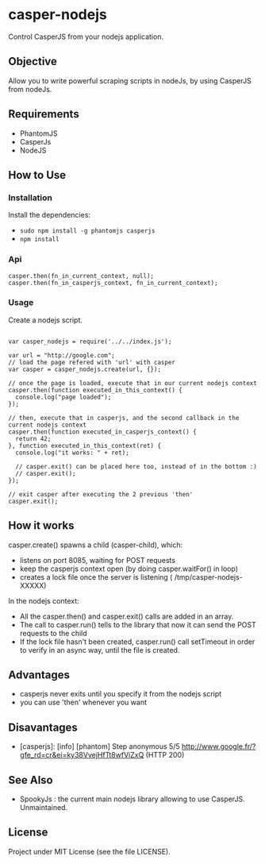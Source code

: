 # casper-nodejs

Control CasperJS from your nodejs application.

## Objective

Allow you to write powerful scraping scripts in nodeJs, by using CasperJS from nodeJs.

## Requirements

- PhantomJS
- CasperJs
- NodeJS

## How to Use

### Installation 

Install the dependencies:

- `sudo npm install -g phantomjs casperjs`
- `npm install`

### Api

```
casper.then(fn_in_current_context, null);
casper.then(fn_in_casperjs_context, fn_in_current_context);
```

### Usage

Create a nodejs script. 

``` 

var casper_nodejs = require('../../index.js');

var url = "http://google.com";
// load the page refered with 'url' with casper
var casper = casper_nodejs.create(url, {});

// once the page is loaded, execute that in our current nodejs context
casper.then(function executed_in_this_context() {
  console.log("page loaded");
});

// then, execute that in casperjs, and the second callback in the current nodejs context
casper.then(function executed_in_casperjs_context() {
  return 42;
}, function executed_in_this_context(ret) {
  console.log("it works: " + ret);
  
  // casper.exit() can be placed here too, instead of in the bottom :)
  // casper.exit();
});

// exit casper after executing the 2 previous 'then'
casper.exit();

```

## How it works

casper.create() spawns a child (casper-child), which:

- listens on port 8085, waiting for POST requests
- keep the casperjs context open (by doing casper.waitFor() in loop)
- creates a lock file once the server is listening ( /tmp/casper-nodejs-XXXXX)

In the nodejs context:

- All the casper.then() and casper.exit() calls are added in an array.
- The call to casper.run() tells to the library that now it can send the POST requests to the child
- If the lock file hasn't been created, casper.run() call setTimeout in order to verify in an 
async way, until the file is created.

## Advantages

- casperjs never exits until you specify it from the nodejs script
- you can use 'then' whenever you want

## Disavantages

- [casperjs]: [info] [phantom] Step anonymous 5/5 http://www.google.fr/?gfe_rd=cr&ei=ky38VvejHfTt8wfViZxQ (HTTP 200)

## See Also

- SpookyJs : the current main nodejs library allowing to use CasperJS. Unmaintained.

## License

Project under MIT License (see the file LICENSE).

